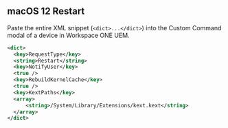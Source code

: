 ## macOS 12 Restart ##

Paste the entire XML snippet (`<dict>...</dict>`) into the Custom Command modal of a device in Workspace ONE UEM.

```xml
<dict>
  <key>RequestType</key>
  <string>Restart</string>
  <key>NotifyUser</key>
  <true />
  <key>RebuildKernelCache</key>
  <true />
  <key>KextPaths</key>
  <array>
	  <string>/System/Library/Extensions/kext.kext</string>
  </array>	  
</dict>
```
